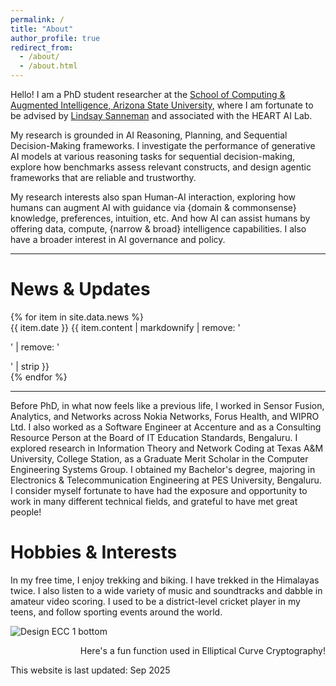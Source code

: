 ```yaml
---
permalink: /
title: "About"
author_profile: true
redirect_from: 
  - /about/
  - /about.html
---
```


Hello! I am a PhD student researcher at the [School of Computing & Augmented Intelligence, Arizona State University](https://scai.engineering.asu.edu/), where I am fortunate to be advised by [Lindsay Sanneman](https://www.lindsaysanneman.com) and associated with the HEART AI Lab.

My research is grounded in AI Reasoning, Planning, and Sequential Decision-Making frameworks. I investigate the performance of generative AI models at various reasoning tasks for sequential decision-making, explore how benchmarks assess relevant constructs, and design agentic frameworks that are reliable and trustworthy.

My research interests also span Human-AI interaction, exploring how humans can augment AI with guidance via {domain & commonsense} knowledge, preferences, intuition, etc. And how AI can assist humans by offering data, compute, {narrow & broad} intelligence capabilities. I also have a broader interest in AI governance and policy. 

---

<div class="news-section">
<h1>News & Updates</h1>
<div class="news-container">
{% for item in site.data.news %}
<div class="news-item">
<span class="news-date">{{ item.date }}</span>
<span class="news-content">{{ item.content | markdownify | remove: '<p>' | remove: '</p>' | strip }}</span>
</div>
{% endfor %}
</div>
</div>

---

Before PhD, in what now feels like a previous life, I worked in Sensor Fusion, Analytics, and Networks across Nokia Networks, Forus Health, and WIPRO Ltd. I also worked as a Software Engineer at Accenture and as a Consulting Resource Person at the Board of IT Education Standards, Bengaluru. I explored research in Information Theory and Network Coding at Texas A&M University, College Station, as a Graduate Merit Scholar in the Computer Engineering Systems Group. I obtained my Bachelor's degree, majoring in Electronics & Telecommunication Engineering at PES University, Bengaluru. I consider myself fortunate to have had the exposure and opportunity to work in many different technical fields, and grateful to have met great people!


# Hobbies & Interests
In my free time, I enjoy trekking and biking. I have trekked in the Himalayas twice. I also listen to a wide variety of music and soundtracks and dabble in amateur video scoring. I used to be a district-level cricket player in my teens, and follow sporting events around the world.

![Design ECC 1 bottom](https://github.com/user-attachments/assets/8c0d6646-48b8-4df9-96c5-13ee16aa950a)
<div style="text-align: right;">
    Here's a fun function used in Elliptical Curve Cryptography!
</div>



This website is last updated: Sep 2025
